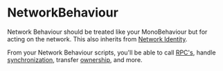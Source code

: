 # NetworkBehaviour

Network Behaviour should be treated like your MonoBehaviour but for acting on the network. This also inherits from [Network Identity](./).

From your Network Behaviour scripts, you'll be able to call [RPC's](../remote-procedure-call-rpc/), handle [synchronization](../network-modules/sync-types/syncvar.md), transfer [ownership](ownership.md), and more.

